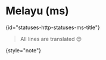 # Melayu (ms)
{id="statuses-http-statuses-ms-title"}

> All lines are translated 😊
>
{style="note"}
